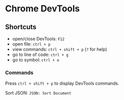 # Chrome DevTools

## Shortcuts

- open/close DevTools: `F12`
- open file: `ctrl + p`
- view commands: `ctrl + shift + p` (`?` for help)
- go to line of code: `ctrl + g`
- go to symbol: `ctrl + o`

### Commands

Press `ctrl + shift + p` to display DevTools commands.

Sort JSON: `JSON: Sort Document`
